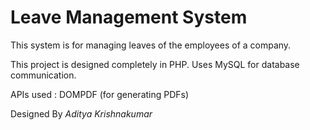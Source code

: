 # Leave Management System
This system is for managing leaves of the employees of a company.

This project is designed completely in PHP. Uses MySQL for database communication.

APIs used : DOMPDF (for generating PDFs)

Designed By _Aditya Krishnakumar_
